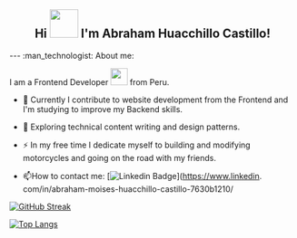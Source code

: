 <div align="center"><h2>Hi  <img src="https://64.media.tumblr.com/0b019c3f0cb6c97670acbc0f806025fb/tumblr_nzj281bDu21rib72yo1_500.gifv" width="50"> I'm Abraham Huacchillo Castillo!  </h2>
</div>
---
:man_technologist: About me: 

I am a Frontend Developer <img src="https://media.giphy.com/media/WUlplcMpOCEmTGBtBW/giphy.gif" width="30">  from Peru.

- :telescope: Currently I contribute to website development from the Frontend and I'm studying to improve my Backend skills.

- :seedling: Exploring technical content writing and design patterns.

- :zap: In my free time I dedicate myself to building and modifying motorcycles and going on the road with my friends.

- :mailbox:How to contact me: [![Linkedin Badge](https://img.shields.io/badge/-kakbar-blue?style=flat&logo=Linkedin&logoColor=white)](https://www.linkedin. com/in/abraham-moises-huacchillo-castillo-7630b1210/

[![GitHub Streak](http://github-readme-streak-stats.herokuapp.com?user=Jarbram&theme=dark&hide_border=true)](https://git.io/streak-stats)

[![Top Langs](https://github-readme-stats.vercel.app/api/top-langs/?username=Jarbram&layout=compact&theme=vision-friendly-dark)](https://github.com/anuraghazra/github-readme-stats)


